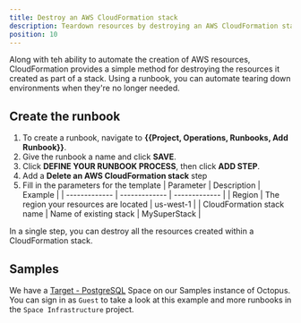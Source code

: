 ```yaml
---
title: Destroy an AWS CloudFormation stack
description: Teardown resources by destroying an AWS CloudFormation stack
position: 10
---
```


Along with teh ability to automate the creation of AWS resources, CloudFormation provides a simple method for destroying the resources it created as part of a stack.  Using a runbook, you can automate tearing down environments when they're no longer needed.

## Create the runbook

1. To create a runbook, navigate to **{{Project, Operations, Runbooks, Add Runbook}}**.
1. Give the runbook a name and click **SAVE**.
1. Click **DEFINE YOUR RUNBOOK PROCESS**, then click **ADD STEP**.
1. Add a **Delete an AWS CloudFormation stack** step
1. Fill in the parameters for the template
| Parameter  | Description | Example |
| ------------- | ------------- | ------------- |
| Region | The region your resources are located | us-west-1 |
| CloudFormation stack name | Name of existing stack | MySuperStack |

In a single step, you can destroy all the resources created within a CloudFormation stack.

## Samples

We have a [Target - PostgreSQL](https://g.octopushq.com/TargetPostgreSQLSampleSpace) Space on our Samples instance of Octopus. You can sign in as `Guest` to take a look at this example and more runbooks in the `Space Infrastructure` project.
